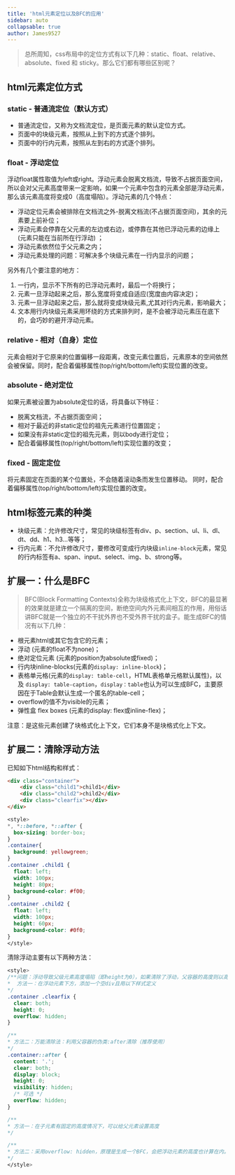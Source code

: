 ```yaml
---
title: 'html元素定位以及BFC的应用'
sidebar: auto
collapsable: true
author: James9527
---
```


> 总所周知，css布局中的定位方式有以下几种：static、float、relative、absolute、fixed 和 sticky。那么它们都有哪些区别呢？

## html元素定位方式

### static - 普通流定位（默认方式）

+ 普通流定位，又称为文档流定位，是页面元素的默认定位方式。
+ 页面中的块级元素，按照从上到下的方式逐个排列。
+ 页面中的行内元素，按照从左到右的方式逐个排列。

### float - 浮动定位

浮动float属性取值为left或right。浮动元素会脱离文档流，导致不占据页面空间，所以会对父元素高度带来一定影响，如果一个元素中包含的元素全部是浮动元素，那么该元素高度将变成0（高度塌陷）。浮动元素的几个特点：

+ 浮动定位元素会被排除在文档流之外-脱离文档流(不占据页面空间)，其余的元素要上前补位；
+ 浮动元素会停靠在父元素的左边或右边，或停靠在其他已浮动元素的边缘上(元素只能在当前所在行浮动) ；
+ 浮动元素依然位于父元素之内；
+ 浮动元素处理的问题：可解决多个块级元素在一行内显示的问题；

另外有几个要注意的地方：

1. 一行内，显示不下所有的已浮动元素时，最后一个将换行；
2. 元素一旦浮动起来之后，那么宽度将变成自适应(宽度由内容决定)；
3. 元素一旦浮动起来之后，那么就将变成块级元素,尤其对行内元素，影响最大；
4. 文本用行内块级元素采用环绕的方式来排列时，是不会被浮动元素压在底下的，会巧妙的避开浮动元素。

### relative - 相对（自身）定位

元素会相对于它原来的位置偏移一段距离，改变元素位置后，元素原本的空间依然会被保留。同时，配合着偏移属性(top/right/bottom/left)实现位置的改变。

### absolute - 绝对定位

如果元素被设置为absolute定位的话，将具备以下特征：

+ 脱离文档流，不占据页面空间；
+ 相对于最近的非static定位的祖先元素进行位置固定；
+ 如果没有非static定位的祖先元素，则以body进行定位；
+ 配合着偏移属性(top/right/bottom/left)实现位置的改变；

### fixed - 固定定位

将元素固定在页面的某个位置处，不会随着滚动条而发生位置移动。 同时，配合着偏移属性(top/right/bottom/left)实现位置的改变。

## html标签元素的种类

+ 块级元素：允许修改尺寸，常见的块级标签有div、p、section、ul、li、dl、dt、dd、h1、h3…等等；
+ 行内元素：不允许修改尺寸，要修改可变成行内块级`inline-block`元素，常见的行内标签有a、span、input、select、img、b、strong等。

## 扩展一：什么是BFC

> BFC(Block Formatting Contexts)全称为块级格式化上下文，BFC的最显著的效果就是建立一个隔离的空间，断绝空间内外元素间相互的作用，用俗话讲BFC就是一个独立的不干扰外界也不受外界干扰的盒子。能生成BFC的情况有以下几种：

+ 根元素html或其它包含它的元素；
+ 浮动 (元素的float不为none)；
+ 绝对定位元素 (元素的position为absolute或fixed)；
+ 行内块inline-blocks(元素的`display: inline-block`)；
+ 表格单元格(元素的`display: table-cell`，HTML表格单元格默认属性)，以及 `display: table-caption`，`display：table`也认为可以生成BFC，主要原因在于Table会默认生成一个匿名的table-cell；
+ overflow的值不为visible的元素；
+ 弹性盒 flex boxes (元素的display: flex或inline-flex)；

注意：是这些元素创建了块格式化上下文，它们本身不是块格式化上下文。

## 扩展二：清除浮动方法
已知如下html结构和样式：

```html
<div class="container">
	<div class="child1">child1</div>
	<div class="child2">child2</div>
	<div class="clearfix"></div>
</div>
```

```css
<style>
*, *::before, *::after {
  box-sizing: border-box;
}
.container{
  background: yellowgreen;
}
.container .child1 {
  float: left;
  width: 100px;
  height: 80px;
  background-color: #f00;
}
.container .child2 {
  float: left;
  width: 100px;
  height: 60px;
  background-color: #0f0;
}
</style>
```

清除浮动主要有以下两种方法：

```css
<style>
/**问题：浮动导致父级元素高度塌陷（即height为0），如果清除了浮动，父容器的高度则以高度最高的子元素为准
*  方法一：在浮动元素下方，添加一个空div且用以下样式定义
*/
.container .clearfix {
  clear: both;
  height: 0;
  overflow: hidden;
}

/**
* 方法二：万能清除法：利用父容器的伪类:after清除（推荐使用）
*/
.container::after {
  content: '.';
  clear: both;
  display: block;
  height: 0;
  visibility: hidden;
  /* 可选 */
  overflow: hidden;
}

/**
* 方法一：在子元素有固定的高度情况下，可以给父元素设置高度
*/

/**
* 方法二：采用overflow: hidden，原理是生成一个BFC，会把浮动元素的高度也计算在内。
*/
</style>
```
